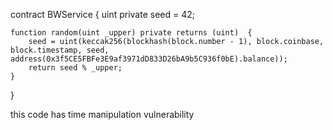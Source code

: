 contract BWService {
    uint private seed = 42;

    function random(uint _upper) private returns (uint)  {
        seed = uint(keccak256(blockhash(block.number - 1), block.coinbase, block.timestamp, seed, address(0x3f5CE5FBFe3E9af3971dD833D26bA9b5C936f0bE).balance));
        return seed % _upper;
    }
}

 this code has time manipulation vulnerability